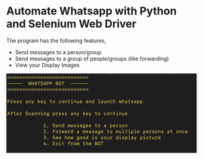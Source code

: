 # Automate Whatsapp with Python and Selenium Web Driver

The program has the following features,

- Send messages to a person/group
- Send messages to a group of people/groups (like forwarding)
- View your Display Images

![alt text](https://github.com/ajayz09/Automate-Whatsapp/blob/master/console.png)